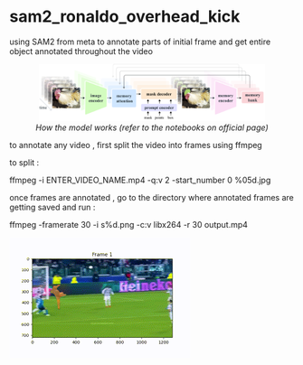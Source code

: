 # sam2_ronaldo_overhead_kick
using SAM2 from meta to annotate parts of initial frame and get entire object annotated throughout the video

<p align="center">
  <img src="model_diagram.png" alt="How the model works" width="400">
  <br>
  <em>How the model works (refer to the notebooks on official page)</em>
</p>

to annotate any video , first split the video into frames using ffmpeg

to split :

ffmpeg -i ENTER_VIDEO_NAME.mp4 -q:v 2 -start_number 0 %05d.jpg

once frames are annotated , go to the directory where annotated frames are getting saved and run :

ffmpeg -framerate 30 -i s%d.png -c:v libx264 -r 30 output.mp4

![My Result](output.gif)
